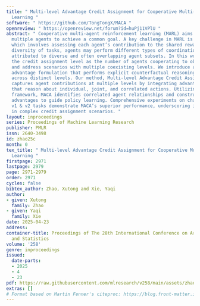 ```yaml
---
title: " Multi-level Advantage Credit Assignment for Cooperative Multi-Agent Reinforcement
  Learning "
software: " https://github.com/TongTongX/MACA "
openreview: " https://openreview.net/forum?id=huPj11VPlU "
abstract: " Cooperative multi-agent reinforcement learning (MARL) aims to coordinate
  multiple agents to achieve a common goal. A key challenge in MARL is credit assignment,
  which involves assessing each agent’s contribution to the shared reward. Given the
  diversity of tasks, agents may perform different types of coordination, with rewards
  attributed to diverse and often overlapping agent subsets. In this work, we formalize
  the credit assignment level as the number of agents cooperating to obtain a reward,
  and address scenarios with multiple coexisting levels. We introduce a multi-level
  advantage formulation that performs explicit counterfactual reasoning to infer credits
  across distinct levels. Our method, Multi-level Advantage Credit Assignment (MACA),
  captures agent contributions at multiple levels by integrating advantage functions
  that reason about individual, joint, and correlated actions. Utilizing an attention-based
  framework, MACA identifies correlated agent relationships and constructs multi-level
  advantages to guide policy learning. Comprehensive experiments on challenging Starcraft
  v1 & v2 tasks demonstrate MACA’s superior performance, underscoring its efficacy
  in complex credit assignment scenarios. "
layout: inproceedings
series: Proceedings of Machine Learning Research
publisher: PMLR
issn: 2640-3498
id: zhao25c
month: 0
tex_title: " Multi-level Advantage Credit Assignment for Cooperative Multi-Agent Reinforcement
  Learning "
firstpage: 2971
lastpage: 2979
page: 2971-2979
order: 2971
cycles: false
bibtex_author: Zhao, Xutong and Xie, Yaqi
author:
- given: Xutong
  family: Zhao
- given: Yaqi
  family: Xie
date: 2025-04-23
address:
container-title: Proceedings of The 28th International Conference on Artificial Intelligence
  and Statistics
volume: '258'
genre: inproceedings
issued:
  date-parts:
  - 2025
  - 4
  - 23
pdf: https://raw.githubusercontent.com/mlresearch/v258/main/assets/zhao25c/zhao25c.pdf
extras: []
# Format based on Martin Fenner's citeproc: https://blog.front-matter.io/posts/citeproc-yaml-for-bibliographies/
---
```

